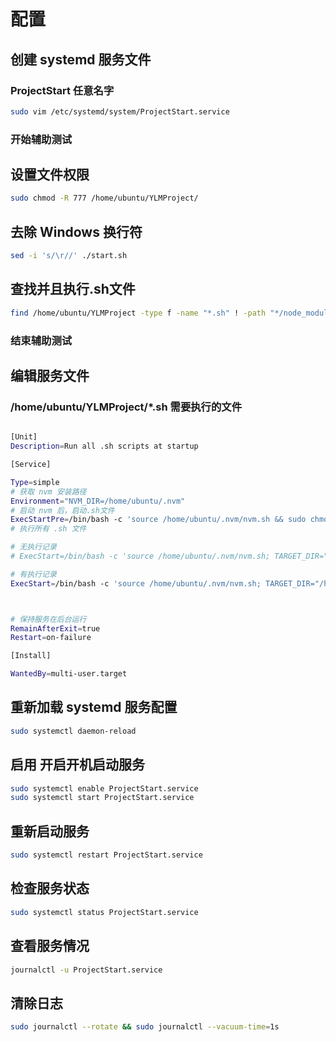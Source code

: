 # 配置

## 创建 systemd 服务文件
###  ProjectStart 任意名字

```bash
sudo vim /etc/systemd/system/ProjectStart.service

```

### 开始辅助测试
## 设置文件权限
```bash
sudo chmod -R 777 /home/ubuntu/YLMProject/
```

## 去除 Windows 换行符
```bash
sed -i 's/\r//' ./start.sh
```

## 查找并且执行.sh文件
```bash
find /home/ubuntu/YLMProject -type f -name "*.sh" ! -path "*/node_modules/*" ! -path "*/.git/*" | while read -r script_file; do sed -i "s/\r//" "$script_file"; echo "正在执行: $script_file"; bash "$script_file" & done
```
### 结束辅助测试

## 编辑服务文件
### /home/ubuntu/YLMProject/*.sh 需要执行的文件
```bash

[Unit]
Description=Run all .sh scripts at startup

[Service]

Type=simple
# 获取 nvm 安装路径
Environment="NVM_DIR=/home/ubuntu/.nvm"
# 启动 nvm 后，启动.sh文件
ExecStartPre=/bin/bash -c 'source /home/ubuntu/.nvm/nvm.sh && sudo chmod -R 777 /home/ubuntu/YLMProject/'
# 执行所有 .sh 文件

# 无执行记录
# ExecStart=/bin/bash -c 'source /home/ubuntu/.nvm/nvm.sh; TARGET_DIR="/home/ubuntu/YLMProject"; mkdir -p "$TARGET_DIR/logs"; find "$TARGET_DIR" -type f -name "*.sh" ! -path "*/node_modules/*" ! -path "*/.git/*" | while read -r script_file; do sed -i "s/\r//" "$script_file"; echo "正在执行: $script_file"; bash "$script_file" >> "$TARGET_DIR/logs/$(basename "$script_file").log" 2>&1 & done'

# 有执行记录
ExecStart=/bin/bash -c 'source /home/ubuntu/.nvm/nvm.sh; TARGET_DIR="/home/ubuntu/YLMProject"; find "$TARGET_DIR" -type f -name "*.sh" ! -path "*/node_modules/*" ! -path "*/.git/*" | while read -r script_file; do sed -i "s/\r//" "$script_file"; echo "正在执行: $script_file"; bash "$script_file" & done'



# 保持服务在后台运行
RemainAfterExit=true
Restart=on-failure

[Install]

WantedBy=multi-user.target

```









## 重新加载 systemd 服务配置


```bash
sudo systemctl daemon-reload

```

## 启用 开启开机启动服务
```bash
sudo systemctl enable ProjectStart.service
sudo systemctl start ProjectStart.service

```

## 重新启动服务
```bash
sudo systemctl restart ProjectStart.service
```

## 检查服务状态
```bash
sudo systemctl status ProjectStart.service
```

## 查看服务情况
```bash
journalctl -u ProjectStart.service

```

## 清除日志 
```bash
sudo journalctl --rotate && sudo journalctl --vacuum-time=1s
```
